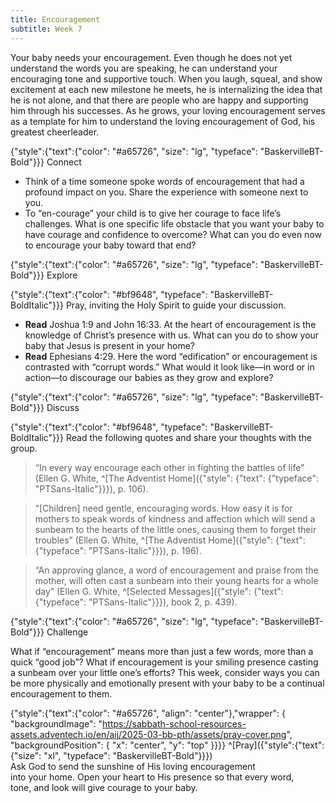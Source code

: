 ```yaml
---
title: Encouragement
subtitle: Week 7
---
```


Your baby needs your encouragement. Even though he does not yet understand the words you are speaking, he can understand your encouraging tone and supportive touch. When you laugh, squeal, and show excitement at each new milestone he meets, he is internalizing the idea that he is not alone, and that there are people who are happy and supporting him through his successes. As he grows, your loving encouragement serves as a template for him to understand the loving encouragement of God, his greatest cheerleader.

{"style":{"text":{"color": "#a65726", "size": "lg", "typeface": "BaskervilleBT-Bold"}}}
Connect

+ Think of a time someone spoke words of encouragement that had a profound impact on you. Share the experience with someone next to you.
+ To “en-courage” your child is to give her courage to face life’s challenges. What is one specific life obstacle that you want your baby to have courage and confidence to overcome? What can you do even now to encourage your baby toward that end?

{"style":{"text":{"color": "#a65726", "size": "lg", "typeface": "BaskervilleBT-Bold"}}}
Explore

{"style":{"text":{"color": "#bf9648", "typeface": "BaskervilleBT-BoldItalic"}}}
Pray, inviting the Holy Spirit to guide your discussion.

+ **Read** Joshua 1:9 and John 16:33. At the heart of encouragement is the knowledge of Christ’s presence with us. What can you do to show your baby that Jesus is present in your home?
+ **Read** Ephesians 4:29. Here the word “edification” or encouragement is contrasted with “corrupt words.” What would it look like—in word or in action—to discourage our babies as they grow and explore?

{"style":{"text":{"color": "#a65726", "size": "lg", "typeface": "BaskervilleBT-Bold"}}}
Discuss

{"style":{"text":{"color": "#bf9648", "typeface": "BaskervilleBT-BoldItalic"}}}
Read the following quotes and share your thoughts with the group.

> “In every way encourage each other in fighting the battles of life” (Ellen G. White, ^[The Adventist Home]({"style": {"text": {"typeface": "PTSans-Italic"}}}), p. 106).

> “[Children] need gentle, encouraging words. How easy it is for mothers to speak words of kindness and affection which will send a sunbeam to the hearts of the little ones, causing them to forget their troubles” (Ellen G. White, ^[The Adventist Home]({"style": {"text": {"typeface": "PTSans-Italic"}}}), p. 196).

> “An approving glance, a word of encouragement and praise from the mother, will often cast a sunbeam into their young hearts for a whole day” (Ellen G. White, ^[Selected Messages]({"style": {"text": {"typeface": "PTSans-Italic"}}}), book 2, p. 439).

{"style":{"text":{"color": "#a65726", "size": "lg", "typeface": "BaskervilleBT-Bold"}}}
Challenge

What if “encouragement” means more than just a few words, more than a quick “good job”? What if encouragement is your smiling presence casting a sunbeam over your little one’s efforts? This week, consider ways you can be more physically and emotionally present with your baby to be a continual encouragement to them.

{"style":{"text":{"color": "#a65726", "align": "center"},"wrapper": { "backgroundImage": "https://sabbath-school-resources-assets.adventech.io/en/aij/2025-03-bb-pth/assets/pray-cover.png", "backgroundPosition": { "x": "center", "y": "top" }}}}
^[Pray]({"style":{"text":{"size": "xl", "typeface": "BaskervilleBT-Bold"}}})\
Ask God to send the sunshine of His loving encouragement\
into your home. Open your heart to His presence so that every word,\
tone, and look will give courage to your baby.